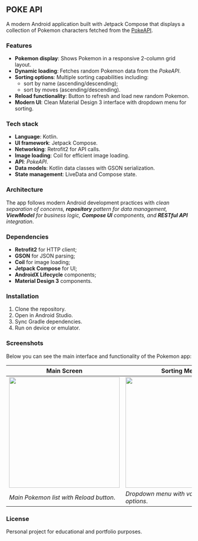 ## POKE API
A modern Android application built with Jetpack Compose that displays a collection of Pokemon characters fetched from the [PokeAPI](https://pokeapi.co/docs/v2#info).

### Features
- **Pokemon display**: Shows Pokemon in a responsive 2-column grid layout.
- **Dynamic loading**: Fetches random Pokemon data from the *PokeAPI*.
- **Sorting options**: Multiple sorting capabilities including:
  + sort by name (ascending/descending);
  + sort by moves (ascending/descending).
- **Reload functionality**: Button to refresh and load new random Pokemon.
- **Modern UI**: Clean Material Design 3 interface with dropdown menu for sorting.


### Tech stack
+ **Language**: Kotlin.
+ **UI framework**: Jetpack Compose.
+ **Networking**: Retrofit2 for API calls.
+ **Image loading**: Coil for efficient image loading.
+ **API**: *PokeAPI*.
+ **Data models**: Kotlin data classes with GSON serialization.
+ **State management**: LiveData and Compose state.


### Architecture
The app follows modern Android development practices with *clean separation of concerns, **repository** pattern for data management, **ViewModel** for business logic, **Compose UI** components, and **RESTful API** integration*.


### Dependencies
* **Retrofit2** for HTTP client;
* **GSON** for JSON parsing;
* **Coil** for image loading;
* **Jetpack Compose** for UI;
* **AndroidX Lifecycle** components;
* **Material Design 3** components.


### Installation
1. Clone the repository.
2. Open in Android Studio.
3. Sync Gradle dependencies.
4. Run on device or emulator.


### Screenshots
Below you can see the main interface and functionality of the Pokemon app:

| Main Screen | Sorting Menu |
|-------------|--------------|
| <img src="https://github.com/user-attachments/assets/5d358b06-fc2d-4e9a-a307-ae2c7c9fc312" width="300"/> | <img src="https://github.com/user-attachments/assets/4391482b-c501-40a0-85c2-ffe0ea1a3012" width="300"/> |
| *Main Pokemon list with Reload button*. | *Dropdown menu with various sorting options*. |


### License
Personal project for educational and portfolio purposes.
